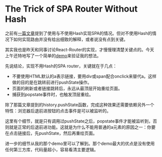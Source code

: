 # The Trick of SPA Router Without Hash



之前有[一篇文章][old]提到了使用与不使用Hash实现SPA的情况。但对不使用Hash的情况下如何实现路由并没有给出细致的解释，或者说没有点到关键。

其实我也是昨天和同事讨论React-Router的实现，才慢慢理清楚关键点的。今天上午还特地写了一个简单的[demo][demo]来验证我的想法。

先说结论，实现不用Hash的SPA router，关键就在于几点：

- 不要使用HTML默认的a表示链接，要用div或span配合onclick来替代a。这样做的目的是在跳转前进行pushState操作。
- 页面的刷新或者链接跳转后，永远从最顶层开始重绘页面。
- 捕获到popstate事件时，也触发顶层重绘。

除了那篇文章提到的history.pushState函数，完成这种效果还需要依赖另外一个特性：浏览器后退前进按钮的点击事件是可以被监听的。

这里有个细节，就是只有调用过pushState之后，popstate事件才能被监听到，否则就是正常的后退前进功能。这就是为什么不能用普通的a元素的原因之一：你要在点击链接后，先pushState，然后再重绘页面。

进一步的细节从我的那个demo里可以了解到。那个demo最大的优点是没有使用任何第三方库，代码量超小，容易看清主要逻辑。

[old]: /HTML5HistoryHash.html
[demo]: https://github.com/madmuggle/SimpleSPARoute

